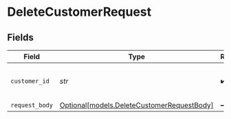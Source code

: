 # DeleteCustomerRequest


## Fields

| Field                                                                                | Type                                                                                 | Required                                                                             | Description                                                                          | Example                                                                              |
| ------------------------------------------------------------------------------------ | ------------------------------------------------------------------------------------ | ------------------------------------------------------------------------------------ | ------------------------------------------------------------------------------------ | ------------------------------------------------------------------------------------ |
| `customer_id`                                                                        | *str*                                                                                | :heavy_check_mark:                                                                   | Provide the ID of the related customer.                                              | cst_5B8cwPMGnU                                                                       |
| `request_body`                                                                       | [Optional[models.DeleteCustomerRequestBody]](../models/deletecustomerrequestbody.md) | :heavy_minus_sign:                                                                   | N/A                                                                                  |                                                                                      |